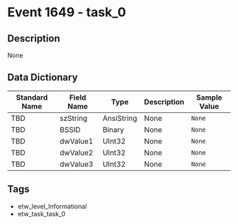 # Event 1649 - task_0

## Description
None

## Data Dictionary
|Standard Name|Field Name|Type|Description|Sample Value|
|---|---|---|---|---|
|TBD|szString|AnsiString|None|`None`|
|TBD|BSSID|Binary|None|`None`|
|TBD|dwValue1|UInt32|None|`None`|
|TBD|dwValue2|UInt32|None|`None`|
|TBD|dwValue3|UInt32|None|`None`|

## Tags
* etw_level_Informational
* etw_task_task_0